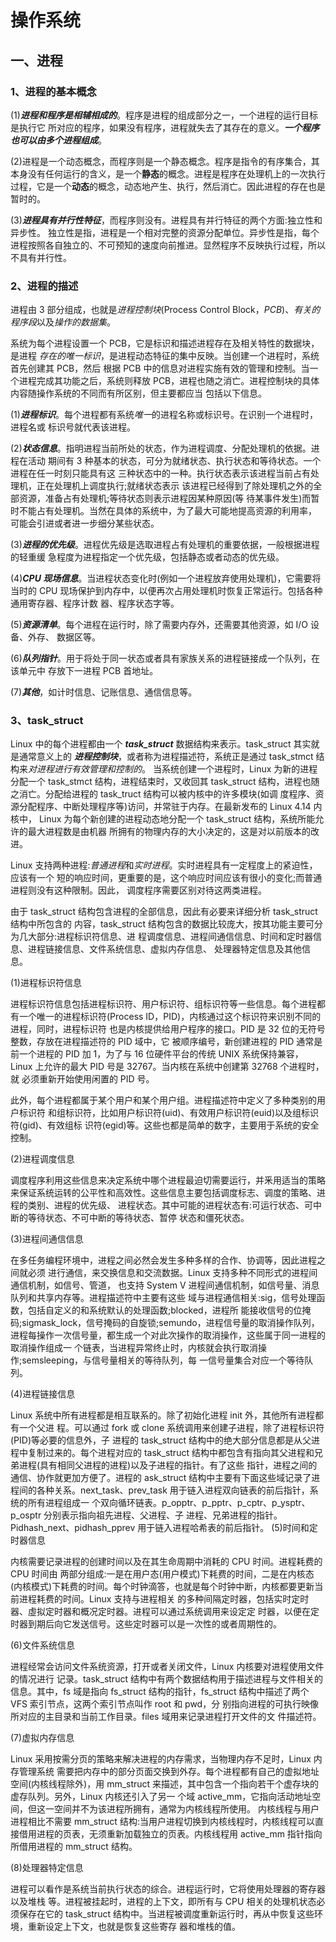 # 操作系统
## 一、进程
### 1、进程的基本概念
(1)***进程和程序是相辅相成的***。程序是进程的组成部分之一，一个进程的运行目标是执行它 所对应的程序，如果没有程序，进程就失去了其存在的意义。***一个程序也可以由多个进程组成***。

(2)进程是一个动态概念，而程序则是一个静态概念。程序是指令的有序集合，其本身没有任何运行的含义，是一个**静态**的概念。进程是程序在处理机上的一次执行过程，它是一个**动态**的概念，动态地产生、执行，然后消亡。因此进程的存在也是暂时的。

(3)***进程具有并行性特征***，而程序则没有。进程具有并行特征的两个方面:独立性和异步性。 独立性是指，进程是一个相对完整的资源分配单位。异步性是指，每个进程按照各自独立的、不可预知的速度向前推进。显然程序不反映执行过程，所以不具有并行性。
### 2、进程的描述
进程由 3 部分组成，也就是*进程控制块*(Process Control Block，*PCB*)、*有关的程序段*以及*操作的数据集*。

系统为每个进程设置一个 PCB，它是标识和描述进程存在及相关特性的数据块，是进程 *存在的唯一标识*，是进程动态特征的集中反映。当创建一个进程时，系统首先创建其 PCB，然后 根据 PCB 中的信息对进程实施有效的管理和控制。当一个进程完成其功能之后，系统则释放 PCB，进程也随之消亡。进程控制块的具体内容随操作系统的不同而有所区别，但主要都应当 包括以下信息。

(1)***进程标识***。每个进程都有系统*唯一*的进程名称或标识号。在识别一个进程时，进程名或 标识号就代表该进程。

(2)***状态信息***。指明进程当前所处的状态，作为进程调度、分配处理机的依据。进程在活动 期间有 3 种基本的状态，可分为就绪状态、执行状态和等待状态。一个进程在任一时刻只能具有这 三种状态中的一种。执行状态表示该进程当前占有处理机，正在处理机上调度执行;就绪状态表示 该进程已经得到了除处理机之外的全部资源，准备占有处理机;等待状态则表示进程因某种原因(等 待某事件发生)而暂时不能占有处理机。当然在具体的系统中，为了最大可能地提高资源的利用率， 可能会引进或者进一步细分某些状态。

(3)***进程的优先级***。进程优先级是选取进程占有处理机的重要依据，一般根据进程的轻重缓 急程度为进程指定一个优先级，包括静态或者动态的优先级。

(4)***CPU 现场信息***。当进程状态变化时(例如一个进程放弃使用处理机)，它需要将当时的 CPU 现场保护到内存中，以便再次占用处理机时恢复正常运行。包括各种通用寄存器、程序计数 器、程序状态字等。

(5)***资源清单***。每个进程在运行时，除了需要内存外，还需要其他资源，如 I/O 设备、外存、 数据区等。

(6)***队列指针***。用于将处于同一状态或者具有家族关系的进程链接成一个队列，在该单元中 存放下一进程 PCB 首地址。

(7)***其他***，如计时信息、记账信息、通信信息等。

### 3、task_struct
Linux 中的每个进程都由一个 ***task_struct*** 数据结构来表示。task_struct 其实就是通常意义上的 ***进程控制块***，或者称为进程描述符，系统正是通过 task_stmct 结构来*对进程进行有效管理和控制的*。 当系统创建一个进程时，Linux 为新的进程分配一个 task_stmct 结构，进程结束时，又收回其 task_struct 结构，进程也随之消亡。分配给进程的 task_truct 结构可以被内核中的许多模块(如调 度程序、资源分配程序、中断处理程序等)访问，并常驻于内存。在最新发布的 Linux 4.14 内核中， Linux 为每个新创建的进程动态地分配一个 task_struct 结构，系统所能允许的最大进程数是由机器 所拥有的物理内存的大小决定的，这是对以前版本的改进。

Linux 支持两种进程:*普通进程*和*实时进程*。实时进程具有一定程度上的紧迫性，应该有一个 短的响应时间，更重要的是，这个响应时间应该有很小的变化;而普通进程则没有这种限制。因此， 调度程序需要区别对待这两类进程。

由于 task_struct 结构包含进程的全部信息，因此有必要来详细分析 task_struct 结构中所包含的 内容，task_struct 结构包含的数据比较庞大，按其功能主要可分为几大部分:进程标识符信息、进 程调度信息、进程间通信信息、时间和定时器信息、进程链接信息、文件系统信息、虚拟内存信息、 处理器特定信息及其他信息。

(1)进程标识符信息

 进程标识符信息包括进程标识符、用户标识符、组标识符等一些信息。每个进程都有一个唯一的进程标识符(Process ID，PID)，内核通过这个标识符来识别不同的进程，同时，进程标识符 也是内核提供给用户程序的接口。PID 是 32 位的无符号整数，存放在进程描述符的 PID 域中，它 被顺序编号，新创建进程的 PID 通常是前一个进程的 PID 加 1，为了与 16 位硬件平台的传统 UNIX 系统保持兼容，Linux 上允许的最大 PID 号是 32767。当内核在系统中创建第 32768 个进程时，就 必须重新开始使用闲置的 PID 号。

此外，每个进程都属于某个用户和某个用户组。进程描述符中定义了多种类别的用户标识符 和组标识符，比如用户标识符(uid)、有效用户标识符(euid)以及组标识符(gid)、有效组标 识符(egid)等。这些也都是简单的数字，主要用于系统的安全控制。

(2)进程调度信息 

调度程序利用这些信息来决定系统中哪个进程最迫切需要运行，并釆用适当的策略来保证系统运转的公平性和高效性。这些信息主要包括调度标志、调度的策略、进程的类别、进程的优先级、 进程状态。其中可能的进程状态有:可运行状态、可中断的等待状态、不可中断的等待状态、暂停 状态和僵死状态。

(3)进程间通信信息 

在多任务编程环境中，进程之间必然会发生多种多样的合作、协调等，因此进程之间就必须
进行通信，来交换信息和交流数据。Linux 支持多种不同形式的进程间通信机制，如信号、管道， 也支持 System V 进程间通信机制，如信号量、消息队列和共享内存等。进程描述符中主要有这些 域与进程通信相关:sig，信号处理函数，包括自定义的和系统默认的处理函数;blocked，进程所 能接收信号的位掩码;sigmask_lock，信号掩码的自旋锁;semundo，进程信号量的取消操作队列， 进程每操作一次信号量，都生成一个对此次操作的取消操作，这些属于同一进程的取消操作组成一 个链表，当进程异常终止时，内核就会执行取消操作;semsleeping，与信号量相关的等待队列，每 一信号量集合对应一个等待队列。

(4)进程链接信息

Linux 系统中所有进程都是相互联系的。除了初始化进程 init 外，其他所有进程都有一个父进
程。可以通过 fork 或 clone 系统调用来创建子进程，除了进程标识符(PID)等必要的信息外，子 进程的 task_struct 结构中的绝大部分信息都是从父进程中复制过来的。每个进程对应的 task_struct 结构中都包含有指向其父进程和兄弟进程(具有相同父进程的进程)以及子进程的指针。有了这些 指针，进程之间的通信、协作就更加方便了。进程的 ask_struct 结构中主要有下面这些域记录了进 程间的各种关系。next_task、prev_task 用于链入进程双向链表的前后指针，系统的所有进程组成一 个双向循环链表。p_opptr、p_pptr、p_cptr、p_ysptr、p_osptr 分别表示指向祖先进程、父进程、子 进程、兄弟进程的指针。Pidhash_next、pidhash_pprev 用于链入进程哈希表的前后指针。
(5)时间和定时器信息

内核需要记录进程的创建时间以及在其生命周期中消耗的 CPU 时间。进程耗费的 CPU 时间由
两部分组成:一是在用户态(用户模式)下耗费的时间，二是在内核态(内核模式)下耗费的时间。每个时钟滴答，也就是每个时钟中断，内核都要更新当前进程耗费的时间。Linux 支持与进程相关 的多种间隔定时器，包括实时定时器、虛拟定时器和概况定时器。进程可以通过系统调用来设定定 时器，以便在定时器到期后向它发送信号。这些定时器可以是一次性的或者周期性的。

(6)文件系统信息

进程经常会访问文件系统资源，打开或者关闭文件，Linux 内核要对进程使用文件的情况进行
记录。task_struct 结构中有两个数据结构用于描述进程与文件相关的信息。其中，fs 域是指向 fs_struct 结构的指针，fs_struct 结构中描述了两个 VFS 索引节点，这两个索引节点叫作 root 和 pwd，分 别指向进程的可执行映像所对应的主目录和当前工作目录。files 域用来记录进程打开文件的文 件描述符。

(7)虚拟内存信息

Linux 采用按需分页的策略来解决进程的内存需求，当物理内存不足时，Linux 内存管理系统
需要把内存中的部分页面交换到外存。每个进程都有自己的虚拟地址空间(内核线程除外)，用 mm_struct 来描述，其中包含一个指向若干个虚存块的虚存队列。另外，Linux 内核还引入了另一 个域 active_mm，它指向活动地址空间，但这一空间并不为该进程所拥有，通常为内核线程所使用。 内核线程与用户进程相比不需要 mm_struct 结构:当用户进程切换到内核线程时，内核线程可以直 接借用进程的页表，无须重新加载独立的页表。内核线程用 active_mm 指针指向所借用进程的 mm_struct 结构。

(8)处理器特定信息

 进程可以看作是系统当前执行状态的综合。进程运行时，它将使用处理器的寄存器以及堆栈
等。进程被挂起时，进程的上下文，即所有与 CPU 相关的处理机状态必须保存在它的 task_struct 结构中。当进程被调度重新运行时，再从中恢复这些环境，重新设定上下文，也就是恢复这些寄存 器和堆栈的值。